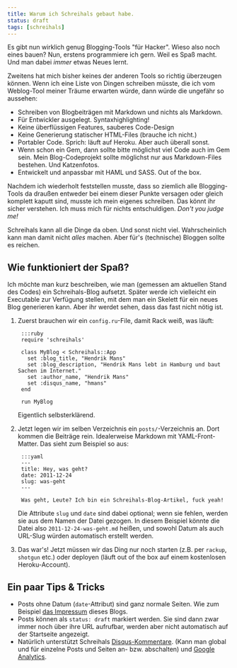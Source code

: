 ```yaml
---
title: Warum ich Schreihals gebaut habe.
status: draft
tags: [schreihals]
---
```


Es gibt nun wirklich genug Blogging-Tools "für Hacker". Wieso also noch eines bauen? Nun, erstens programmiere ich gern. Weil es Spaß macht. Und man dabei _immer_ etwas Neues lernt.

Zweitens hat mich bisher keines der anderen Tools so richtig überzeugen können. Wenn ich eine Liste von Dingen schreiben müsste, die ich vom Weblog-Tool meiner Träume erwarten würde, dann würde die ungefähr so aussehen:

* Schreiben von Blogbeiträgen mit Markdown und nichts als Markdown.
* Für Entwickler ausgelegt. Syntaxhighlighting!
* Keine überflüssigen Features, sauberes Code-Design
* Keine Generierung statischer HTML-Files (brauche ich nicht.)
* Portabler Code. Sprich: läuft auf Heroku. Aber auch überall sonst.
* Wenn schon ein Gem, dann sollte bitte möglichst viel Code auch im Gem sein. Mein Blog-Codeprojekt sollte möglichst nur aus Markdown-Files bestehen. Und Katzenfotos.
* Entwickelt und anpassbar mit HAML und SASS. Out of the box.

Nachdem ich wiederholt feststellen musste, dass so ziemlich alle Blogging-Tools da draußen entweder bei einem dieser Punkte versagen oder gleich komplett kaputt sind, musste ich mein eigenes schreiben. Das könnt ihr sicher verstehen. Ich muss mich für nichts entschuldigen. _Don't you judge me!_

Schreihals kann all die Dinge da oben. Und sonst nicht viel. Wahrscheinlich kann man damit nicht _alles_ machen. Aber für's (technische) Bloggen sollte es reichen.

## Wie funktioniert der Spaß?

Ich möchte man kurz beschreiben, wie man (gemessen am aktuellen Stand des Codes) ein Schreihals-Blog aufsetzt. Später werde ich vielleicht ein Executable zur Verfügung stellen, mit dem man ein Skelett für ein neues Blog generieren kann. Aber ihr werdet sehen, dass das fast nicht nötig ist.

1. Zuerst brauchen wir ein `config.ru`-File, damit Rack weiß, was läuft:

        :::ruby
        require 'schreihals'

        class MyBlog < Schreihals::App
          set :blog_title, "Hendrik Mans"
          set :blog_description, "Hendrik Mans lebt in Hamburg und baut Sachen im Internet."
          set :author_name, "Hendrik Mans"
          set :disqus_name, "hmans"
        end

        run MyBlog

    Eigentlich selbsterklärend.

2. Jetzt legen wir im selben Verzeichnis ein `posts/`-Verzeichnis an. Dort kommen die Beiträge rein. Idealerweise Markdown mit YAML-Front-Matter. Das sieht zum Beispiel so aus:

        :::yaml
        ---
        title: Hey, was geht?
        date: 2011-12-24
        slug: was-geht
        ---

        Was geht, Leute? Ich bin ein Schreihals-Blog-Artikel, fuck yeah!

    Die Attribute `slug` und `date` sind dabei optional; wenn sie fehlen, werden sie aus dem Namen der Datei gezogen. In diesem Beispiel könnte die Datei also `2011-12-24-was-geht.md` heißen, und sowohl Datum als auch URL-Slug würden automatisch erstellt werden.

3. Das war's! Jetzt müssen wir das Ding nur noch starten (z.B. per `rackup`, `shotgun` etc.) oder deployen (läuft out of the box auf einem kostenlosen Heroku-Account).

## Ein paar Tips & Tricks

* Posts ohne Datum (`date`-Attribut) sind ganz normale Seiten. Wie zum Beispiel [das Impressum](/impressum) dieses Blogs.
* Posts können als `status: draft` markiert werden. Sie sind dann zwar immer noch über ihre URL aufrufbar, werden aber nicht automatisch auf der Startseite angezeigt.
* Natürlich unterstützt Schreihals [Disqus-Kommentare](http://disqus.com/dashboard/). (Kann man global und für einzelne Posts und Seiten an- bzw. abschalten) und [Google Analytics](https://www.google.com/analytics/).
